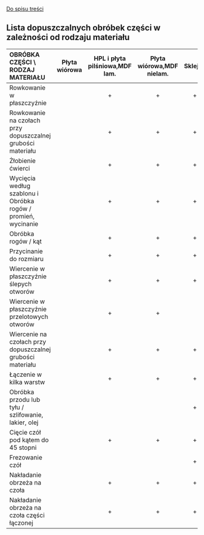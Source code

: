 [Do spisu treści](/service/doc/?cid=dsp)
## Lista dopuszczalnych obróbek części w zależności od rodzaju materiału 

OBRÓBKA CZĘŚCI \ RODZAJ MATERIAŁU                             |Płyta wiórowa|HPL i płyta pilśniowa,MDF lam.|Płyta wiórowa,MDF nielam.|Sklejka|OSB|Płyta klejona krawędzią|
:-------------------------------------------------------------|:-----------:|:----------------------------:|:-----------------------:|:-----:|:-:|:---------------------:|
Rowkowanie w płaszczyźnie                                     |             | +                            | +                       | +     |   |+                      |
Rowkowanie na czołach przy dopuszczalnej grubości materiału   |             | +                            | +                       | +     |   |+                      |
Żłobienie ćwierci                                             |             | +                            | +                       | +     |   |+                      |
Wycięcia według szablonu i Obróbka rogów / promień, wycinanie |             | +                            | +                       | +     |   |+                      |
Obróbka rogów / kąt                                           |             | +                            | +                       | +     | + |+                      |
Przycinanie do rozmiaru                                       |             | +                            | +                       | +     | + |+                      |
Wiercenie w płaszczyźnie ślepych otworów                      |             | +                            | +                       | +     |   |+                      |
Wiercenie w płaszczyźnie przelotowych otworów                 |             | +                            | +                       |       |   |+                      |
Wiercenie na czołach przy dopuszczalnej grubości materiału    |             | +                            | +                       | +     |   |+                      |
Łączenie w kilka warstw                                       |             | +                            | +                       | +     |   |+                      |
Obróbka przodu lub tyłu / szlifowanie, lakier, olej           |             |                              |                         | +     |   |+                      |
Cięcie czół pod kątem do 45 stopni                            |             | +                            | +                       | +     | + |+                      |
Frezowanie czół                                               |             |                              |                         | +     |   |+                      |
Nakładanie obrzeża na czoła                                   |             | +                            | +                       | +     |   |                       |
Nakładanie obrzeża na czoła części łączonej                   |             | +                            | +                       | +     |   |                       |